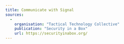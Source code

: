 ```yaml
---
title: Communicate with Signal
sources:
  -
    organisation: "Tactical Technology Collective"
    publication: "Security in a Box"
    url: https://securityinabox.org/
---
```

